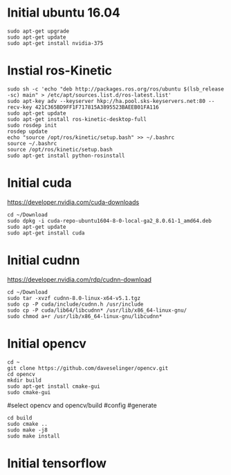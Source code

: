 # Initial ubuntu 16.04
	sudo apt-get upgrade
	sudo apt-get update
	sudo apt-get install nvidia-375

# Instial ros-Kinetic
	sudo sh -c 'echo "deb http://packages.ros.org/ros/ubuntu $(lsb_release -sc) main" > /etc/apt/sources.list.d/ros-latest.list'
	sudo apt-key adv --keyserver hkp://ha.pool.sks-keyservers.net:80 --recv-key 421C365BD9FF1F717815A3895523BAEEB01FA116
	sudo apt-get update
	sudo apt-get install ros-kinetic-desktop-full
	sudo rosdep init
	rosdep update
	echo "source /opt/ros/kinetic/setup.bash" >> ~/.bashrc
	source ~/.bashrc
	source /opt/ros/kinetic/setup.bash
	sudo apt-get install python-rosinstall
# Initial cuda
https://developer.nvidia.com/cuda-downloads

	cd ~/Download
	sudo dpkg -i cuda-repo-ubuntu1604-8-0-local-ga2_8.0.61-1_amd64.deb
	sudo apt-get update
	sudo apt-get install cuda
# Initial cudnn
https://developer.nvidia.com/rdp/cudnn-download

	cd ~/Download
	sudo tar -xvzf cudnn-8.0-linux-x64-v5.1.tgz 
	sudo cp -P cuda/include/cudnn.h /usr/include
	sudo cp -P cuda/lib64/libcudnn* /usr/lib/x86_64-linux-gnu/
	sudo chmod a+r /usr/lib/x86_64-linux-gnu/libcudnn*
# Initial opencv
	cd ~
	git clone https://github.com/daveselinger/opencv.git
	cd opencv
	mkdir build
	sudo apt-get install cmake-gui
	sudo cmake-gui
#select opencv and opencv/build
#config
#generate

	cd build
	sudo cmake ..
	sudo make -j8
	sudo make install
# Initial tensorflow
